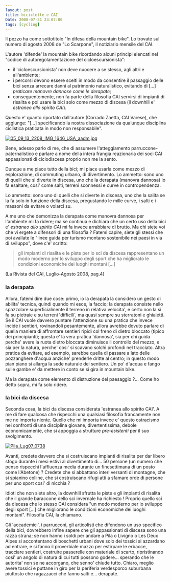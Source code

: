 ```yaml
---
layout: post
title: biciclette e CAI
Date: 2008-07-31 23:07:00
tags: [cycling]
---
```

 

Il pezzo ha come sottotitolo "In difesa della mountain bike". Lo trovate sul numero di agosto 2008 de "Lo Scarpone", il notiziario mensile del CAI.  

L'autore 'difende' la mountain bike ricordando alcuni principi elencati nel "codice di autoregolamentazione del cicloescursionista":

  * il 'cicloescursionista' non deve nuocere a se stesso, agli altri e all'ambiente;
  * i percorsi devono essere scelti in modo da consentire il passaggio delle bici senza arrecare danni al patrimonio naturalistico, evitando di [...] _praticare manovre dannose come le derapate_;
  * conseguentemente, non fa parte della filosofia CAI servirsi di impianti di risalita e poi usare la bici solo come mezzo di discesa (il downhill e' _estraneo allo spirito CAI_).

Questo e' quanto riportato dall'autore (Corrado Zaetta, CAI Varese), che aggiunge: "[...] specificando la nostra dissociazione da qualunque disciplina ciclistica praticata in modo non responsabile".
  
[![05_09_13_2208_IMG_1646_USA_aadm.jpg](http://farm1.static.flickr.com/25/56668026_3cea23d578.jpg)](http://www.flickr.com/photos/aadm/56668026/)  

Bene, adesso parlo di me, che di assumere l'atteggiamento parruccone-paternalistico e parlare a nome della intera frangia reazionaria dei soci CAI appassionati di ciclodiscesa proprio non me la sento.

Dunque a me piace tutto della bici; mi piace usarla come mezzo di esplorazione, di commuting urbano, di divertimento. Lo ammetto: sono uno di quelli che si diverte in discesa, uno che la derapata (manovra dannosa) lo fa esaltare, cosi' come salti, terreni sconnessi e curve in contropendenza.

Lo ammetto: sono uno di quelli che si diverte in discesa, uno che la salita se la fa solo in funzione della discesa, pregustando le mille curve, i salti e i massoni da evitare o volarci su.

A me uno che demonizza la derapata come manovra dannosa per l'ambiente mi fa ridere; ma se continua e dichiara che un certo uso della bici e' _estraneo allo spirito CAI_ mi fa invece arrabbiare di brutto. Ma chi siete voi che vi ergete a difensori di una filosofia ? Fatemi capire, siete gli stessi che poi avallate le "linee guida per turismo montano sostenibile nei paesi in via di sviluppo", dove c'e' scritto:
 
> gli impianti di risalita e le piste per lo sci da discesa rappresentano un modo moderno per lo sviluppo degli sport che ha migliorato le condizioni economiche dei luoghi montani [...]  

(La Rivista del CAI, Luglio-Agosto 2008, pag.4)
  
  
### la derapata

Allora, fatemi dire due cose: primo, io la derapata la considero un gesto di abilita' tecnica, quindi quando mi esce, la faccio; la derapata consiste nello spazzolare superficialmente il terreno in relativa velocita', e certo non la si fa su pietraie e su terreni 'difficili', ma quasi sempre su sterratoni e ghiaietti. Se il CAI vuole davvero puntare l'attenzione su una pratica che invece incide i sentieri, rovinandoli pesantemente, allora avrebbe dovuto parlare di quella maniera di affrontare sentieri ripidi col freno di dietro bloccato (tipico dei principianti); questa e' la vera pratica 'dannosa', sia per chi guida perche' avere la ruota dietro bloccata diminuisce il controllo del mezzo, e sia per la natura, perche' cosi' si scavano solchi profondi nel tracciato. Altra pratica da evitare, ad esempio, sarebbe quella di passare a lato delle pozzanghere d'acqua anziche' prenderle dritte al centro; in questo modo pian piano si allarga la sede naturale del sentiero. Un po' d'acqua e fango sulle gambe e' da mettere in conto se si gira in mountain bike.

Ma la derapata come elemento di distruzione del paesaggio ?... Come ho detto sopra, mi fa solo ridere.
  
### la bici da discesa

Seconda cosa, la bici da discesa considerata 'estranea allo spirito CAI'. A me di fare qualcosa che rispecchi una qualsiasi filosofia francamente non me ne importa niente. Quello che mi importa invece e' questo ostracismo nei confronti di una disciplina giovane, divertentissima, debole economicamente, che si appoggia a strutture _pre-esistenti_ per il suo svolgimento.
  
[![Pila_Lug07_0738](http://farm2.static.flickr.com/1157/967373592_361d1ceba7.jpg)](http://www.flickr.com/photos/aadm/967373592/)  
  
Avanti, credete davvero che si costruiscano impianti di risalita per dar libero sfogo durante i mesi estivi al divertimento di... 50 persone (un numero che penso rispecchi l'affluenza media durante un finesettimana di un posto come l'Abetone) ? Credete che si abbattano interi versanti di montagne, che si spianino colline, che si costruiscano rifugi atti a sfamare orde di persone per uno sport cosi' di nicchia ? 

Idioti che non siete altro, la downhill sfrutta le piste e gli impianti di risalita che il grande baraccone dello sci invernale ha richiesto ! Proprio quello sci da discesa che lo stesso CAI considera "un modo moderno per lo sviluppo degli sport [...] che migliorano le condizioni economiche dei luoghi montani". Filosofia CAI, la chiamano.

Gli 'accademici', i parrucconi, gli articolisti che difendono un uso specifico della bici, dovrebbero infine sapere che gli appassionati di discesa sono una razza strana; se non hanno i soldi per andare a Pila o Livigno o Les Deux Alpes si accontentano di boschetti urbani dove solo dei tossici si azzardano ad entrare, e si fanno il proverbiale mazzo per estirpare le erbacce, tracciare sentieri, costruire passerelle con materiale di scarto, ripristinando cosi' un angolo di natura di cui tutti possono godere... sperando che le autorita' non se ne accorgano, che senno' chiude tutto. Chiaro, meglio avere tossici e puttane in giro per la periferia verdesporco suburbana piuttosto che ragazzacci che fanno salti e... derapate.
